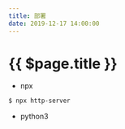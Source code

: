 ```yaml
---
title: 部署
date: 2019-12-17 14:00:00
---
```


# {{ $page.title }}

- npx
``` sh
$ npx http-server 
```

- python3
